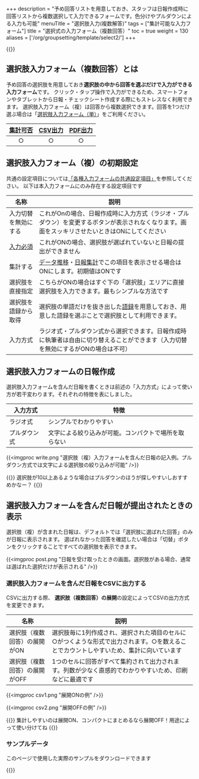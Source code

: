 +++
description = "予め回答リストを用意しておき、スタッフは日報作成時に回答リストから複数選択して入力できるフォームです。色分けやプルダウンによる入力も可能"
menuTitle = "選択肢入力(複数解答)"
tags = ["集計可能な入力フォーム"]
title = "選択式の入力フォーム（複数回答）"
toc = true
weight = 130
aliases = ['/org/groupsetting/template/select2/']
+++

{{<icatch filename="select2" msg="選ぶだけの簡単入力 色分けも可能" title="選択肢入力フォームのテンプレート例" fontsize="30px" alice="here" >}}

## 選択肢入力フォーム（複数回答）とは

予め回答の選択肢を用意しておき**選択肢の中から回答を選ぶだけで入力ができる入力フォーム**です。
クリック・タップ操作で入力ができるため、スマートフォンやタブレットから日報・チェックシート作成する際にもストレスなく利用できます。
選択肢入力フォーム（複）は回答から複数選択できます。回答を1つだけ選ぶ場合は「[選択肢入力フォーム（単）](/manual/initial-setting/template/select/)」をご利用ください。

|[集計可否](/manual/analytics/)|[CSV出力](/manual/analytics/csv/)|[PDF出力](/manual/read-report/pdf/)|
|:---:|:---:|:---:|
|○|○|○|

## 選択肢入力フォーム（複）の初期設定

共通の設定項目については[「各種入力フォームの共通設定項目」](/manual/initial-setting/template/make/#common_setting)を参照してください。
以下は本入力フォームにのみ存在する設定項目です

|名称|説明|
|---|---|
|入力切替を無効にする|これがOnの場合、日報作成時に入力方式（ラジオ・プルダウン）を変更するボタンが表示されなくなります。画面をスッキリさせたいときはONにしてください|
|[入力必須](/blog/required/)|これがONの場合、選択肢が選ばれていないと日報の提出ができません|
|集計する|[データ推移](/manual/analytics/list/)・[日報集計](/manual/analytics/transition/)でこの項目を表示させる場合はONにします。初期値はONです|
|選択肢を直接指定|こちらがONの場合はすぐ下の「選択肢」エリアに直接選択肢を入力できます。最もシンプルな方法です|
|選択肢を語録から取得|選択肢の単語だけを抜き出した[語録](/manual/initial-setting/advanced-setting/goroku/)を用意しておき、用意した語録を選ぶことで選択肢として利用できます。|
|入力方式|ラジオ式・プルダウン式から選択できます。日報作成時に執筆者は自由に切り替えることができます（入力切替を無効にするがONの場合は不可）|

## 選択肢入力フォームの日報作成

選択肢入力フォームを含んだ日報を書くときは前述の「入力方式」によって使い方が若干変わります。それぞれの特徴を表にしました。

|入力方式|特徴|
|---|---|
|ラジオ式|シンプルでわかりやすい|
|プルダウン式|文字による絞り込みが可能。コンパクトで場所を取らない|

{{<imgproc write.png "選択肢（複）入力フォームを含んだ日報の記入例。プルダウン方式では文字による選択肢の絞り込みが可能" />}}

{{<alice pos="right" icon="question">}}
選択肢が10以上あるような場合はプルダウンのほうが探しやすいしおすすめかなー？
{{</alice>}}

## 選択肢入力フォームを含んだ日報が提出されたときの表示

選択肢（複）が含まれた日報は、デフォルトでは「選択肢に選ばれた回答」のみが日報に表示されます。
選ばれなかった回答を確認したい場合は「切替」ボタンをクリックすることですべての選択肢を表示できます。

{{<imgproc post.png "日報を受け取ったときの画面。選択肢がある場合、通常は選ばれた選択だけが表示される" />}}

### 選択肢入力フォームを含んだ日報をCSVに出力する

CSVに出力する際、 **選択肢（複数回答）の展開**の設定によってCSVの出力方式を変更できます。

|名称|説明|
|---|---|
|選択肢（複数回答）の展開がON|選択肢毎に1列作成され、選択された項目のセルに○がつくような形式で出力されます。○を数えることでカウントしやすいため、集計に向いています|
|選択肢（複数回答）の展開がOFF|1つのセルに回答がすべて集約されて出力されます。列数が少なく直感的でわかりやすいため、印刷などに最適です|

{{<imgproc csv1.png "展開ONの例" />}}

{{<imgproc csv2.png "展開OFFの例" />}}

{{<alice pos="right" icon="please">}}
集計しやすいのは展開ON、コンパクトにまとめるなら展開OFF！用途によって使い分けてね
{{</alice>}}

### サンプルデータ

このページで使用した実際のサンプルをダウンロードできます

{{<attachments style="orange" />}}
